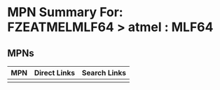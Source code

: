 



# MPN Summary For: FZEATMELMLF64 > atmel : MLF64

## MPNs
  

|MPN|Direct Links|Search Links|
| :--- | :--- | :--- |
||||
